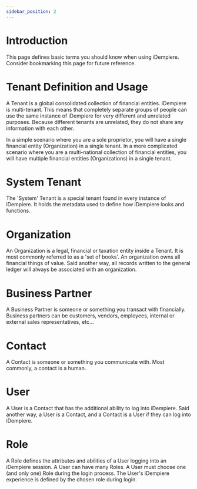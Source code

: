 ```yaml
---
sidebar_position: 2
---
```

# Introduction

This page defines basic terms you should know when using iDempiere. Consider bookmarking this page for future reference.

# Tenant Definition and Usage

A Tenant is a global consolidated collection of financial entities. iDempiere is multi-tenant. This means that completely separate groups of people can use the same instance of iDempiere for very different and unrelated purposes. Because different tenants are unrelated, they do not share any information with each other.

In a simple scenario where you are a sole proprietor, you will have a single financial entity (Organization) in a single tenant. In a more complicated scenario where you are a multi-national collection of financial entities, you will have multiple financial entities (Organizations) in a single tenant.

# System Tenant

The 'System' Tenant is a special tenant found in every instance of iDempiere. It holds the metadata used to define how iDempiere looks and functions.

# Organization 

An Organization is a legal, financial or taxation entity inside a Tenant. It is most commonly referred to as a 'set of books'. An organization owns all financial things of value. Said another way, all records written to the general ledger will always be associated with an organization.

# Business Partner

A Business Partner is someone or something you transact with financially. Business partners can be customers, vendors, employees, internal or external sales representatives, etc... 

# Contact

A Contact is someone or something you communicate with. Most commonly, a contact is a human.

# User

A User is a Contact that has the additional ability to log into iDempiere. Said another way, a User is a Contact, and a Contact is a User if they can log into iDempiere.

# Role

A Role defines the attributes and abilities of a User logging into an iDempiere session. A User can have many Roles. A User must choose one (and only one) Role during the login process. The User's iDempiere experience is defined by the chosen role during login.
